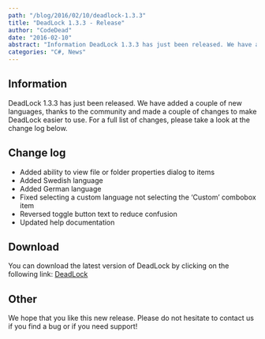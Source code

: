 ```yaml
---
path: "/blog/2016/02/10/deadlock-1.3.3"
title: "DeadLock 1.3.3 - Release"
author: "CodeDead"
date: "2016-02-10"
abstract: "Information DeadLock 1.3.3 has just been released. We have added a couple of new languages, thanks to the community and made a couple of changes to make DeadLock easier to use. For a full list of changes, please take a look at the change log below. Change log Added..."
categories: "C#, News"
---
```

## Information

DeadLock 1.3.3 has just been released. We have added a couple of new languages, thanks to the community and made a couple of changes to make DeadLock easier to use. For a full list of changes, please take a look at the change log below.

## Change log

* Added ability to view file or folder properties dialog to items
* Added Swedish language
* Added German language
* Fixed selecting a custom language not selecting the ‘Custom’ combobox item
* Reversed toggle button text to reduce confusion
* Updated help documentation

## Download

You can download the latest version of DeadLock by clicking on the following link:
<a href="/software/deadlock">DeadLock</a>

## Other

We hope that you like this new release. Please do not hesitate to contact us if you find a bug or if you need support!
